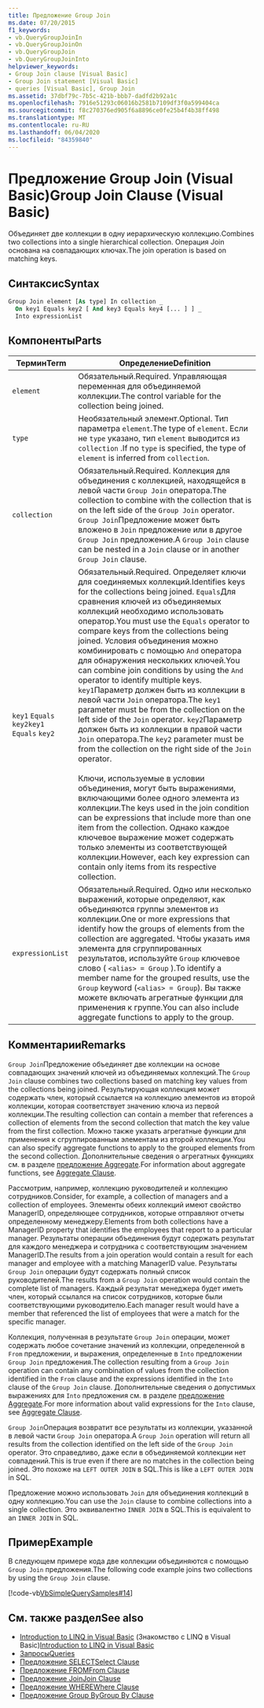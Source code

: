 ```yaml
---
title: Предложение Group Join
ms.date: 07/20/2015
f1_keywords:
- vb.QueryGroupJoinIn
- vb.QueryGroupJoinOn
- vb.QueryGroupJoin
- vb.QueryGroupJoinInto
helpviewer_keywords:
- Group Join clause [Visual Basic]
- Group Join statement [Visual Basic]
- queries [Visual Basic], Group Join
ms.assetid: 37dbf79c-7b5c-421b-bbb7-dadfd2b92a1c
ms.openlocfilehash: 7916e51293c06016b2581b7109df3f0a599404ca
ms.sourcegitcommit: f8c270376ed905f6a8896ce0fe25b4f4b38ff498
ms.translationtype: MT
ms.contentlocale: ru-RU
ms.lasthandoff: 06/04/2020
ms.locfileid: "84359840"
---
```

# <a name="group-join-clause-visual-basic"></a><span data-ttu-id="0ae9b-102">Предложение Group Join (Visual Basic)</span><span class="sxs-lookup"><span data-stu-id="0ae9b-102">Group Join Clause (Visual Basic)</span></span>
<span data-ttu-id="0ae9b-103">Объединяет две коллекции в одну иерархическую коллекцию.</span><span class="sxs-lookup"><span data-stu-id="0ae9b-103">Combines two collections into a single hierarchical collection.</span></span> <span data-ttu-id="0ae9b-104">Операция Join основана на совпадающих ключах.</span><span class="sxs-lookup"><span data-stu-id="0ae9b-104">The join operation is based on matching keys.</span></span>  
  
## <a name="syntax"></a><span data-ttu-id="0ae9b-105">Синтаксис</span><span class="sxs-lookup"><span data-stu-id="0ae9b-105">Syntax</span></span>  
  
```vb  
Group Join element [As type] In collection _  
  On key1 Equals key2 [ And key3 Equals key4 [... ] ] _  
  Into expressionList  
```  
  
## <a name="parts"></a><span data-ttu-id="0ae9b-106">Компоненты</span><span class="sxs-lookup"><span data-stu-id="0ae9b-106">Parts</span></span>  
  
|<span data-ttu-id="0ae9b-107">Термин</span><span class="sxs-lookup"><span data-stu-id="0ae9b-107">Term</span></span>|<span data-ttu-id="0ae9b-108">Определение</span><span class="sxs-lookup"><span data-stu-id="0ae9b-108">Definition</span></span>|  
|---|---|  
|`element`|<span data-ttu-id="0ae9b-109">Обязательный.</span><span class="sxs-lookup"><span data-stu-id="0ae9b-109">Required.</span></span> <span data-ttu-id="0ae9b-110">Управляющая переменная для объединяемой коллекции.</span><span class="sxs-lookup"><span data-stu-id="0ae9b-110">The control variable for the collection being joined.</span></span>|  
|`type`|<span data-ttu-id="0ae9b-111">Необязательный элемент.</span><span class="sxs-lookup"><span data-stu-id="0ae9b-111">Optional.</span></span> <span data-ttu-id="0ae9b-112">Тип параметра `element`.</span><span class="sxs-lookup"><span data-stu-id="0ae9b-112">The type of `element`.</span></span> <span data-ttu-id="0ae9b-113">Если не `type` указано, тип `element` выводится из `collection` .</span><span class="sxs-lookup"><span data-stu-id="0ae9b-113">If no `type` is specified, the type of `element` is inferred from `collection`.</span></span>|  
|`collection`|<span data-ttu-id="0ae9b-114">Обязательный.</span><span class="sxs-lookup"><span data-stu-id="0ae9b-114">Required.</span></span> <span data-ttu-id="0ae9b-115">Коллекция для объединения с коллекцией, находящейся в левой части `Group Join` оператора.</span><span class="sxs-lookup"><span data-stu-id="0ae9b-115">The collection to combine with the collection that is on the left side of the `Group Join` operator.</span></span> <span data-ttu-id="0ae9b-116">`Group Join`Предложение может быть вложено в `Join` предложение или в другое `Group Join` предложение.</span><span class="sxs-lookup"><span data-stu-id="0ae9b-116">A `Group Join` clause can be nested in a `Join` clause or in another `Group Join` clause.</span></span>|  
|<span data-ttu-id="0ae9b-117">`key1` `Equals` `key2`</span><span class="sxs-lookup"><span data-stu-id="0ae9b-117">`key1` `Equals` `key2`</span></span>|<span data-ttu-id="0ae9b-118">Обязательный.</span><span class="sxs-lookup"><span data-stu-id="0ae9b-118">Required.</span></span> <span data-ttu-id="0ae9b-119">Определяет ключи для соединяемых коллекций.</span><span class="sxs-lookup"><span data-stu-id="0ae9b-119">Identifies keys for the collections being joined.</span></span> <span data-ttu-id="0ae9b-120">`Equals`Для сравнения ключей из объединяемых коллекций необходимо использовать оператор.</span><span class="sxs-lookup"><span data-stu-id="0ae9b-120">You must use the `Equals` operator to compare keys from the collections being joined.</span></span> <span data-ttu-id="0ae9b-121">Условия объединения можно комбинировать с помощью `And` оператора для обнаружения нескольких ключей.</span><span class="sxs-lookup"><span data-stu-id="0ae9b-121">You can combine join conditions by using the `And` operator to identify multiple keys.</span></span> <span data-ttu-id="0ae9b-122">`key1`Параметр должен быть из коллекции в левой части `Join` оператора.</span><span class="sxs-lookup"><span data-stu-id="0ae9b-122">The `key1` parameter must be from the collection on the left side of the `Join` operator.</span></span> <span data-ttu-id="0ae9b-123">`key2`Параметр должен быть из коллекции в правой части `Join` оператора.</span><span class="sxs-lookup"><span data-stu-id="0ae9b-123">The `key2` parameter must be from the collection on the right side of the `Join` operator.</span></span><br /><br /> <span data-ttu-id="0ae9b-124">Ключи, используемые в условии объединения, могут быть выражениями, включающими более одного элемента из коллекции.</span><span class="sxs-lookup"><span data-stu-id="0ae9b-124">The keys used in the join condition can be expressions that include more than one item from the collection.</span></span> <span data-ttu-id="0ae9b-125">Однако каждое ключевое выражение может содержать только элементы из соответствующей коллекции.</span><span class="sxs-lookup"><span data-stu-id="0ae9b-125">However, each key expression can contain only items from its respective collection.</span></span>|  
|`expressionList`|<span data-ttu-id="0ae9b-126">Обязательный.</span><span class="sxs-lookup"><span data-stu-id="0ae9b-126">Required.</span></span> <span data-ttu-id="0ae9b-127">Одно или несколько выражений, которые определяют, как объединяются группы элементов из коллекции.</span><span class="sxs-lookup"><span data-stu-id="0ae9b-127">One or more expressions that identify how the groups of elements from the collection are aggregated.</span></span> <span data-ttu-id="0ae9b-128">Чтобы указать имя элемента для сгруппированных результатов, используйте `Group` ключевое слово ( `<alias> = Group` ).</span><span class="sxs-lookup"><span data-stu-id="0ae9b-128">To identify a member name for the grouped results, use the `Group` keyword (`<alias> = Group`).</span></span> <span data-ttu-id="0ae9b-129">Вы также можете включать агрегатные функции для применения к группе.</span><span class="sxs-lookup"><span data-stu-id="0ae9b-129">You can also include aggregate functions to apply to the group.</span></span>|  
  
## <a name="remarks"></a><span data-ttu-id="0ae9b-130">Комментарии</span><span class="sxs-lookup"><span data-stu-id="0ae9b-130">Remarks</span></span>  
 <span data-ttu-id="0ae9b-131">`Group Join`Предложение объединяет две коллекции на основе совпадающих значений ключей из объединяемых коллекций.</span><span class="sxs-lookup"><span data-stu-id="0ae9b-131">The `Group Join` clause combines two collections based on matching key values from the collections being joined.</span></span> <span data-ttu-id="0ae9b-132">Результирующая коллекция может содержать член, который ссылается на коллекцию элементов из второй коллекции, которая соответствует значению ключа из первой коллекции.</span><span class="sxs-lookup"><span data-stu-id="0ae9b-132">The resulting collection can contain a member that references a collection of elements from the second collection that match the key value from the first collection.</span></span> <span data-ttu-id="0ae9b-133">Можно также указать агрегатные функции для применения к сгруппированным элементам из второй коллекции.</span><span class="sxs-lookup"><span data-stu-id="0ae9b-133">You can also specify aggregate functions to apply to the grouped elements from the second collection.</span></span> <span data-ttu-id="0ae9b-134">Дополнительные сведения о агрегатных функциях см. в разделе [предложение Aggregate](aggregate-clause.md).</span><span class="sxs-lookup"><span data-stu-id="0ae9b-134">For information about aggregate functions, see [Aggregate Clause](aggregate-clause.md).</span></span>  
  
 <span data-ttu-id="0ae9b-135">Рассмотрим, например, коллекцию руководителей и коллекцию сотрудников.</span><span class="sxs-lookup"><span data-stu-id="0ae9b-135">Consider, for example, a collection of managers and a collection of employees.</span></span> <span data-ttu-id="0ae9b-136">Элементы обеих коллекций имеют свойство ManagerID, определяющее сотрудников, которые отправляют отчеты определенному менеджеру.</span><span class="sxs-lookup"><span data-stu-id="0ae9b-136">Elements from both collections have a ManagerID property that identifies the employees that report to a particular manager.</span></span> <span data-ttu-id="0ae9b-137">Результаты операции объединения будут содержать результат для каждого менеджера и сотрудника с соответствующим значением ManagerID.</span><span class="sxs-lookup"><span data-stu-id="0ae9b-137">The results from a join operation would contain a result for each manager and employee with a matching ManagerID value.</span></span> <span data-ttu-id="0ae9b-138">Результаты `Group Join` операции будут содержать полный список руководителей.</span><span class="sxs-lookup"><span data-stu-id="0ae9b-138">The results from a `Group Join` operation would contain the complete list of managers.</span></span> <span data-ttu-id="0ae9b-139">Каждый результат менеджера будет иметь член, который ссылался на список сотрудников, которые были соответствующими руководителю.</span><span class="sxs-lookup"><span data-stu-id="0ae9b-139">Each manager result would have a member that referenced the list of employees that were a match for the specific manager.</span></span>  
  
 <span data-ttu-id="0ae9b-140">Коллекция, полученная в результате `Group Join` операции, может содержать любое сочетание значений из коллекции, определенной в `From` предложении, и выражения, определенные в `Into` предложении `Group Join` предложения.</span><span class="sxs-lookup"><span data-stu-id="0ae9b-140">The collection resulting from a `Group Join` operation can contain any combination of values from the collection identified in the `From` clause and the expressions identified in the `Into` clause of the `Group Join` clause.</span></span> <span data-ttu-id="0ae9b-141">Дополнительные сведения о допустимых выражениях для `Into` предложения см. в разделе [предложение Aggregate](aggregate-clause.md).</span><span class="sxs-lookup"><span data-stu-id="0ae9b-141">For more information about valid expressions for the `Into` clause, see [Aggregate Clause](aggregate-clause.md).</span></span>  
  
 <span data-ttu-id="0ae9b-142">`Group Join`Операция возвратит все результаты из коллекции, указанной в левой части `Group Join` оператора.</span><span class="sxs-lookup"><span data-stu-id="0ae9b-142">A `Group Join` operation will return all results from the collection identified on the left side of the `Group Join` operator.</span></span> <span data-ttu-id="0ae9b-143">Это справедливо, даже если в объединяемой коллекции нет совпадений.</span><span class="sxs-lookup"><span data-stu-id="0ae9b-143">This is true even if there are no matches in the collection being joined.</span></span> <span data-ttu-id="0ae9b-144">Это похоже на `LEFT OUTER JOIN` в SQL.</span><span class="sxs-lookup"><span data-stu-id="0ae9b-144">This is like a `LEFT OUTER JOIN` in SQL.</span></span>  
  
 <span data-ttu-id="0ae9b-145">Предложение можно использовать `Join` для объединения коллекций в одну коллекцию.</span><span class="sxs-lookup"><span data-stu-id="0ae9b-145">You can use the `Join` clause to combine collections into a single collection.</span></span> <span data-ttu-id="0ae9b-146">Это эквивалентно `INNER JOIN` в SQL.</span><span class="sxs-lookup"><span data-stu-id="0ae9b-146">This is equivalent to an `INNER JOIN` in SQL.</span></span>  
  
## <a name="example"></a><span data-ttu-id="0ae9b-147">Пример</span><span class="sxs-lookup"><span data-stu-id="0ae9b-147">Example</span></span>  
 <span data-ttu-id="0ae9b-148">В следующем примере кода две коллекции объединяются с помощью `Group Join` предложения.</span><span class="sxs-lookup"><span data-stu-id="0ae9b-148">The following code example joins two collections by using the `Group Join` clause.</span></span>  
  
 [!code-vb[VbSimpleQuerySamples#14](~/samples/snippets/visualbasic/VS_Snippets_VBCSharp/VbSimpleQuerySamples/VB/QuerySamples1.vb#14)]  
  
## <a name="see-also"></a><span data-ttu-id="0ae9b-149">См. также раздел</span><span class="sxs-lookup"><span data-stu-id="0ae9b-149">See also</span></span>

- <span data-ttu-id="0ae9b-150">[Introduction to LINQ in Visual Basic](../../programming-guide/language-features/linq/introduction-to-linq.md) (Знакомство с LINQ в Visual Basic)</span><span class="sxs-lookup"><span data-stu-id="0ae9b-150">[Introduction to LINQ in Visual Basic](../../programming-guide/language-features/linq/introduction-to-linq.md)</span></span>
- [<span data-ttu-id="0ae9b-151">Запросы</span><span class="sxs-lookup"><span data-stu-id="0ae9b-151">Queries</span></span>](index.md)
- [<span data-ttu-id="0ae9b-152">Предложение SELECT</span><span class="sxs-lookup"><span data-stu-id="0ae9b-152">Select Clause</span></span>](select-clause.md)
- [<span data-ttu-id="0ae9b-153">Предложение FROM</span><span class="sxs-lookup"><span data-stu-id="0ae9b-153">From Clause</span></span>](from-clause.md)
- [<span data-ttu-id="0ae9b-154">Предложение Join</span><span class="sxs-lookup"><span data-stu-id="0ae9b-154">Join Clause</span></span>](join-clause.md)
- [<span data-ttu-id="0ae9b-155">Предложение WHERE</span><span class="sxs-lookup"><span data-stu-id="0ae9b-155">Where Clause</span></span>](where-clause.md)
- [<span data-ttu-id="0ae9b-156">Предложение Group By</span><span class="sxs-lookup"><span data-stu-id="0ae9b-156">Group By Clause</span></span>](group-by-clause.md)
